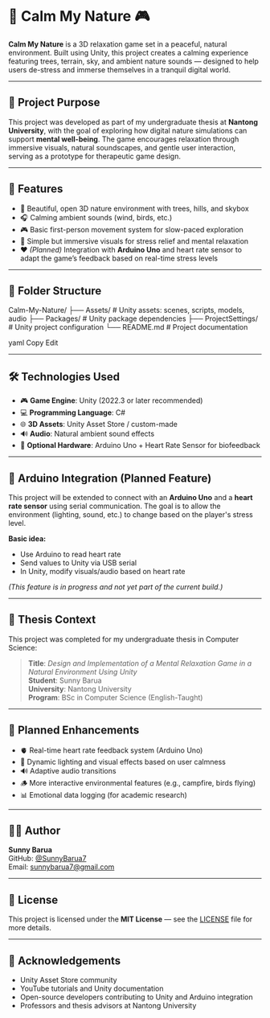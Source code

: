 # 🌿 Calm My Nature 🎮

**Calm My Nature** is a 3D relaxation game set in a peaceful, natural environment. Built using Unity, this project creates a calming experience featuring trees, terrain, sky, and ambient nature sounds — designed to help users de-stress and immerse themselves in a tranquil digital world.

---

## 🧠 Project Purpose

This project was developed as part of my undergraduate thesis at **Nantong University**, with the goal of exploring how digital nature simulations can support **mental well-being**. The game encourages relaxation through immersive visuals, natural soundscapes, and gentle user interaction, serving as a prototype for therapeutic game design.

---

## 🌲 Features

- 🌳 Beautiful, open 3D nature environment with trees, hills, and skybox
- 🎧 Calming ambient sounds (wind, birds, etc.)
- 🎮 Basic first-person movement system for slow-paced exploration
- 🌄 Simple but immersive visuals for stress relief and mental relaxation
- ❤️ *(Planned)* Integration with **Arduino Uno** and heart rate sensor to adapt the game’s feedback based on real-time stress levels

---

## 📁 Folder Structure

Calm-My-Nature/
├── Assets/ # Unity assets: scenes, scripts, models, audio
├── Packages/ # Unity package dependencies
├── ProjectSettings/ # Unity project configuration
└── README.md # Project documentation

yaml
Copy
Edit

---

## 🛠️ Technologies Used

- 🎮 **Game Engine**: Unity (2022.3 or later recommended)
- 💻 **Programming Language**: C#
- 🌐 **3D Assets**: Unity Asset Store / custom-made
- 🔊 **Audio**: Natural ambient sound effects
- 🧩 **Optional Hardware**: Arduino Uno + Heart Rate Sensor for biofeedback

---

## 🔗 Arduino Integration (Planned Feature)

This project will be extended to connect with an **Arduino Uno** and a **heart rate sensor** using serial communication. The goal is to allow the environment (lighting, sound, etc.) to change based on the player's stress level.

**Basic idea:**
- Use Arduino to read heart rate
- Send values to Unity via USB serial
- In Unity, modify visuals/audio based on heart rate

*(This feature is in progress and not yet part of the current build.)*

---

## 📜 Thesis Context

This project was completed for my undergraduate thesis in Computer Science:

> **Title**: *Design and Implementation of a Mental Relaxation Game in a Natural Environment Using Unity*  
> **Student**: Sunny Barua  
> **University**: Nantong University  
> **Program**: BSc in Computer Science (English-Taught)

---

## 🧪 Planned Enhancements

- 🫀 Real-time heart rate feedback system (Arduino Uno)
- 🌅 Dynamic lighting and visual effects based on user calmness
- 🔊 Adaptive audio transitions
- 🪵 More interactive environmental features (e.g., campfire, birds flying)
- 📊 Emotional data logging (for academic research)

---

## 🧑‍💻 Author

**Sunny Barua**  
GitHub: [@SunnyBarua7](https://github.com/SunnyBarua7)  
Email: sunnybarua7@gmail.com

---

## 📄 License

This project is licensed under the **MIT License** — see the [LICENSE](LICENSE) file for more details.

---

## 🙏 Acknowledgements

- Unity Asset Store community
- YouTube tutorials and Unity documentation
- Open-source developers contributing to Unity and Arduino integration
- Professors and thesis advisors at Nantong University
